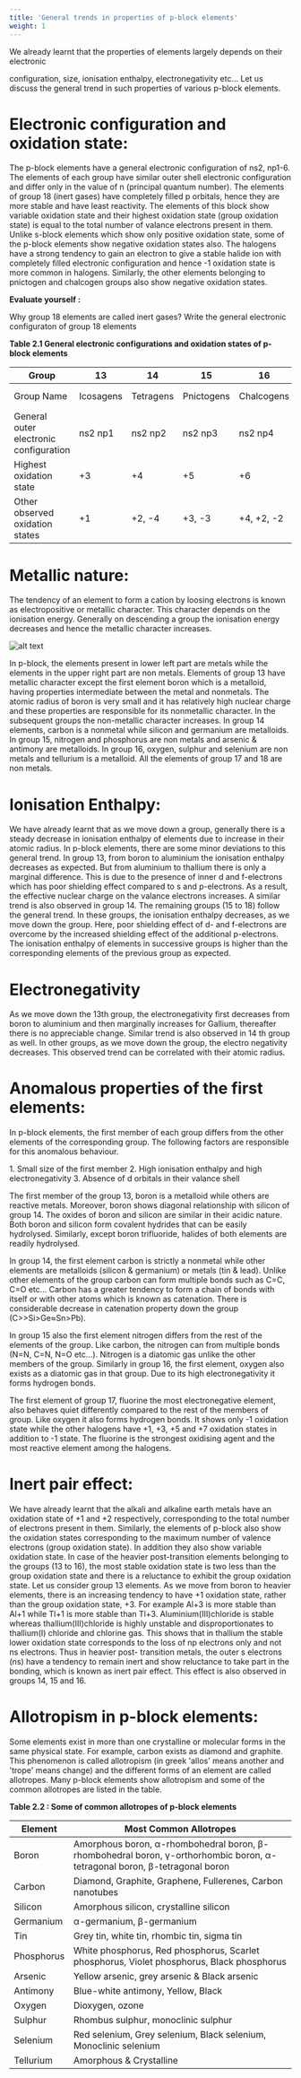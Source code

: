 ```yaml
---
title: 'General trends in properties of p-block elements'
weight: 1
---
```


<!-- ## General trends in properties of p-block elements: -->
 We already learnt that the properties of elements largely depends on their electronic

configuration, size, ionisation enthalpy, electronegativity etc... Let us discuss the general trend in such properties of various p-block elements.

# Electronic configuration and oxidation state:


The p-block elements have a general electronic configuration of ns2, np1-6. The elements of each group have similar outer shell electronic configuration and differ only in the value of n (principal quantum number). The elements of group 18 (inert gases) have completely filled p orbitals, hence they are more stable and have least reactivity. The elements of this block show variable oxidation state and their highest oxidation state (group oxidation state) is equal to the total number of valance electrons present in them. Unlike s-block elements which show only positive oxidation state, some of the p-block elements show negative oxidation states also. The halogens have a strong tendency to gain an electron to give a stable halide ion with completely filled electronic configuration and hence -1 oxidation state is more common in halogens. Similarly, the other elements belonging to pnictogen and chalcogen groups also show negative oxidation states.

**Evaluate yourself :**

Why group 18 elements are called inert gases? Write the general electronic configuraton of group 18 elements

<!-- XII\_U2-P-Block.indd 27 2/19/2020 4:38:41 PM

www.tntextbooks.in




  

28 -->

**Table 2.1 General electronic configurations and oxidation states of p-block elements**
<!-- ![General electronic configurations and oxidation states of p-block elements](../Table2.1.png) -->
| Group | 13             | 14             | 15             | 16             | 17             | 18           |
|-------|----------------|----------------|----------------|----------------|----------------|--------------|
| Group Name | Icosagens  | Tetragens      | Pnictogens     | Chalcogens     | Halogens       | Inert gases  |
| General outer electronic configuration | ns2 np1 | ns2 np2 | ns2 np3 | ns2 np4 | ns2 np5 | ns2 np6      |
| Highest oxidation state | +3           | +4           | +5           | +6           | +7           | +8           |
| Other observed oxidation states | +1    | +2, -4       | +3, -3       | +4, +2, -2   | +5, +3, +1, -1 | +6, +4, +2   |


<!-- **Group No. 13 14 15 16 17 18** Group Name

Icosagens Tetragens Pnictogens Chalcogens Halogens Inert gases

General outer electronic configuration

ns2 np1 ns2 np2 ns2 np3 ns2 np4 ns2 np5 ns2 np6

Highest oxidation state (Group oxidation state)

+3 +4 +5 +6 +7 +8

Other observed oxidation states

+1 +2, -4 +3, -3 +4, +2, -2 +5, +3, +1, -1

+6. +4, +2 -->

# Metallic nature:


The tendency of an element to form a cation by loosing electrons is known as electropositive or metallic character. This character depends on the ionisation energy. Generally on descending a group the ionisation energy decreases and hence the metallic character increases.

![alt text](../Fig2.1-p-block.png)

<!-- 13 14 15 16 17

18

EN-2.04

EN-1.61

EN-1.81

EN-1.78

EN-1.8

EN- EN- EN- EN- EN- EN-

EN-1.8 EN-1.9 EN-2.0 EN-2.2 EN-

EN- Electro negativity

EN-1.96 EN-2.1 EN-2.1 EN-2.66 EN-2.60

EN-2.01 EN-2.18 EN-2.55 EN-2.96 EN-

EN-1.90 EN-2.19 EN-2.58 EN-3.16 EN-

IE1-800.63

IE1-577.54

IE1-578.84

IE1-558.3

IE1-589.35 IE1-715.57 IE1-702.94 IE1-811.82 IE1-1037.07IE1-

IE1- First ionisattion energyIE1-IE1-IE1-IE1-IE1-IE1-

IE1-708.58 IE1-830.58 IE1-869.29 IE1-1008.39 IE1-1170.35

IE1-762.18 IE1-944.47 IE1-940.96 IE1-1139.86 IE1-1350.76

IE1-786.52 IE1-1011.81 IE1-999.59 IE1-1251.19 IE1-1520.57

EN-2.55 EN-3.04 EN-3.44 EN-3.98 EN-

EN-

IE1-800.63 IE1-1402.33 IE1-1313.94 IE1-1681.04 IE1-2080.67

IE1-2372.32

Group No

Metals

Metalloids

Non Metal

Radio active

**Figure 2.1 p-block elements with their ionisation enthalpies, electronegativity and metallic nature.**

XII\_U2-P-Block.indd 28 2/19/2020 4:38:41 PM

www.tntextbooks.in






| Group No. |13 |14 |15 |16 |17 |18 |
|------|------|------|------|------|------|------|
| Group Name |Icosagens |Tetragens |Pnictogens |Chalcogens |Halogens |Inert gases |
| General outer electronic conguration |ns  np2 1 |ns  np2 2 |ns  np2 3 |ns  np2 4 |ns  np2 5 |ns  np2 6 |
| Highest oxidation state (Group oxidation state) |+3 |+4 |+5 |+6 |+7 |+8 |
| Other obser ved oxidation states |+1 |+2, -4 |+3, -3 |+4, +2, -2 |+5, +3, +1, -1 |+6. +4, +2 |
  

29 -->

In p-block, the elements present in lower left part are metals while the elements in the upper right part are non metals. Elements of group 13 have metallic character except the first element boron which is a metalloid, having properties intermediate between the metal and nonmetals. The atomic radius of boron is very small and it has relatively high nuclear charge and these properties are responsible for its nonmetallic character. In the subsequent groups the non-metallic character increases. In group 14 elements, carbon is a nonmetal while silicon and germanium are metalloids. In group 15, nitrogen and phosphorus are non metals and arsenic & antimony are metalloids. In group 16, oxygen, sulphur and selenium are non metals and tellurium is a metalloid. All the elements of group 17 and 18 are non metals.

# Ionisation Enthalpy:


We have already learnt that as we move down a group, generally there is a steady decrease in ionisation enthalpy of elements due to increase in their atomic radius. In p-block elements, there are some minor deviations to this general trend. In group 13, from boron to aluminium the ionisation enthalpy decreases as expected. But from aluminium to thallium there is only a marginal difference. This is due to the presence of inner d and f-electrons which has poor shielding effect compared to s and p-electrons. As a result, the effective nuclear charge on the valance electrons increases. A similar trend is also observed in group 14. The remaining groups (15 to 18) follow the general trend. In these groups, the ionisation enthalpy decreases, as we move down the group. Here, poor shielding effect of d- and f-electrons are overcome by the increased shielding effect of the additional p-electrons. The ionisation enthalpy of elements in successive groups is higher than the corresponding elements of the previous group as expected.

# Electronegativity


As we move down the 13th group, the electronegativity first decreases from boron to aluminium and then marginally increases for Gallium, thereafter there is no appreciable change. Similar trend is also observed in 14 th group as well. In other groups, as we move down the group, the electro negativity decreases. This observed trend can be correlated with their atomic radius.

# Anomalous properties of the first elements:


In p-block elements, the first member of each group differs from the other elements of the corresponding group. The following factors are responsible for this anomalous behaviour.

1\. Small size of the first member 2. High ionisation enthalpy and high electronegativity 3. Absence of d orbitals in their valance shell

The first member of the group 13, boron is a metalloid while others are reactive metals. Moreover, boron shows diagonal relationship with silicon of group 14. The oxides of boron and silicon are similar in their acidic nature. Both boron and silicon form covalent hydrides that can be easily hydrolysed. Similarly, except boron trifluoride, halides of both elements are readily hydrolysed.

<!-- XII\_U2-P-Block.indd 29 2/19/2020 4:38:41 PM

www.tntextbooks.in




  

30 -->

In group 14, the first element carbon is strictly a nonmetal while other elements are metalloids (silicon & germanium) or metals (tin & lead). Unlike other elements of the group carbon can form multiple bonds such as C=C, C=O etc... Carbon has a greater tendency to form a chain of bonds with itself or with other atoms which is known as catenation. There is considerable decrease in catenation property down the group (C>>Si>Ge≈Sn>Pb).

In group 15 also the first element nitrogen differs from the rest of the elements of the group. Like carbon, the nitrogen can from multiple bonds (N=N, C=N, N=O etc...). Nitrogen is a diatomic gas unlike the other members of the group. Similarly in group 16, the first element, oxygen also exists as a diatomic gas in that group. Due to its high electronegativity it forms hydrogen bonds.

The first element of group 17, fluorine the most electronegative element, also behaves quiet differently compared to the rest of the members of group. Like oxygen it also forms hydrogen bonds. It shows only -1 oxidation state while the other halogens have +1, +3, +5 and +7 oxidation states in addition to -1 state. The fluorine is the strongest oxidising agent and the most reactive element among the halogens.

# Inert pair effect:


We have already learnt that the alkali and alkaline earth metals have an oxidation state of +1 and +2 respectively, corresponding to the total number of electrons present in them. Similarly, the elements of p-block also show the oxidation states corresponding to the maximum number of valence electrons (group oxidation state). In addition they also show variable oxidation state. In case of the heavier post-transition elements belonging to the groups (13 to 16), the most stable oxidation state is two less than the group oxidation state and there is a reluctance to exhibit the group oxidation state. Let us consider group 13 elements. As we move from boron to heavier elements, there is an increasing tendency to have +1 oxidation state, rather than the group oxidation state, +3. For example Al+3 is more stable than Al+1 while Tl+1 is more stable than Tl+3. Aluminium(III)chloride is stable whereas thallium(III)chloride is highly unstable and disproportionates to thallium(I) chloride and chlorine gas. This shows that in thallium the stable lower oxidation state corresponds to the loss of np electrons only and not ns electrons. Thus in heavier post- transition metals, the outer s electrons (ns) have a tendency to remain inert and show reluctance to take part in the bonding, which is known as inert pair effect. This effect is also observed in groups 14, 15 and 16.

# Allotropism in p-block elements:


Some elements exist in more than one crystalline or molecular forms in the same physical state. For example, carbon exists as diamond and graphite. This phenomenon is called allotropism (in greek 'allos' means another and 'trope' means change) and the different forms of an element are called allotropes. Many p-block elements show allotropism and some of the common allotropes are listed in the table.

<!-- XII\_U2-P-Block.indd 30 2/19/2020 4:38:41 PM

www.tntextbooks.in




  

31 -->

**Table 2.2 : Some of common allotropes of p-block elements**

<!-- ![alt text](../Table2.2.png) -->

| Element    | Most Common Allotropes                                          |
|------------|----------------------------------------------------------------|
| Boron      | Amorphous boron, α-rhombohedral boron, β-rhombohedral boron, γ-orthorhombic boron, α-tetragonal boron, β-tetragonal boron |
| Carbon     | Diamond, Graphite, Graphene, Fullerenes, Carbon nanotubes       |
| Silicon    | Amorphous silicon, crystalline silicon                         |
| Germanium  | α-germanium, β-germanium                                       |
| Tin        | Grey tin, white tin, rhombic tin, sigma tin                    |
| Phosphorus | White phosphorus, Red phosphorus, Scarlet phosphorus, Violet phosphorus, Black phosphorus |
| Arsenic    | Yellow arsenic, grey arsenic & Black arsenic                   |
| Antimony   | Blue-white antimony, Yellow, Black                             |
| Oxygen     | Dioxygen, ozone                                                |
| Sulphur    | Rhombus sulphur, monoclinic sulphur                            |
| Selenium   | Red selenium, Grey selenium, Black selenium, Monoclinic selenium |
| Tellurium  | Amorphous & Crystalline                                        |


<!-- **Element Most common allotropes**

Boron Amorphous boron, α-rhombohedral boron, β-rhombohedral boron, γ-orthorhombic boron, α-tetragonal boron, β-tetragonal boron

Carbon Diamond, Graphite, Graphene, Fullerenes, Carbon nanotubes

Silicon Amorphous silicon, crystalline silicon

Germanium α-germanium, β-germanium

Tin Grey tin, white tin, rhombic tin, sigma tin

Phosphorus White phosphorus, Red phosphorus, Scarlet phosphorus, Violet phosphorus, Black phosphorus.

Arsenic Yellow arsenic, gray arsenic & Black arsenic

Anitimony Blue-white antimony, Yellow, Black

Oxygen Dioxygen, ozone

Sulphur Rhombus sulphur, monoclinic sulphur

Selenium Red selenium, Gray selenium, Black selenium, Monoclinic selenium,

Tellurium Amorphous & Crystalline
 -->

